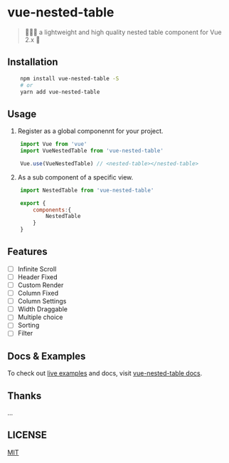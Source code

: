 # vue-nested-table
> 🤡🤡🤡 a lightweight and high quality nested table component for Vue 2.x 🎩

## Installation
```bash
    npm install vue-nested-table -S
    # or
    yarn add vue-nested-table
```

## Usage
1. Register as a global componennt for your project.
```js
    import Vue from 'vue'
    import VueNestedTable from 'vue-nested-table'

    Vue.use(VueNestedTable) // <nested-table></nested-table>
```

2. As a sub component of a specific view.
```js
    import NestedTable from 'vue-nested-table'

    export {
        components:{
            NestedTable
        }
    }
```

## Features

- [ ] Infinite Scroll
- [ ] Header Fixed
- [ ] Custom Render
- [ ] Column Fixed
- [ ] Column Settings
- [ ] Width Draggable
- [ ] Multiple choice
- [ ] Sorting
- [ ] Filter

## Docs & Examples
To check out [live examples](https://github.com/jardenliu/vue-nested-table/tree/master/examples) and docs, visit [vue-nested-table docs](https://www.jarden.vip/vue-nested-table).

## Thanks
...

## LICENSE
[MIT](https://github.com/jardenliu/vue-nested-table/blob/master/LICENSE)